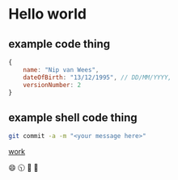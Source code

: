 # Hello world

## example code thing

```js
{
    name: "Nip van Wees",
    dateOfBirth: "13/12/1995", // DD/MM/YYYY,
    versionNumber: 2
}
```

## example shell code thing

```sh
git commit -a -m "<your message here>"
```

[work](https://todos.dmn327.nl)

😄 🕥 🐺 🍎

